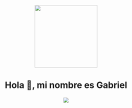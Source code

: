 <div id="header" align="center">
  
<img src="https://media.giphy.com/media/SWoSkN6DxTszqIKEqv/giphy.gif" width="200" />
<h1 align="center">Hola 👋, mi nombre es Gabriel</h1>
<h3 aling="center"></h3>
  
<img src="https://github-readme-stats.vercel.app/api/top-langs/?username=HidoGG&bg_color=000000&text_color=FFFFFF&title_color=159E4A&langs_count=10&card_width=1000&layout=compact)](https://github.com/HidoGG/github-readme-stats" />

</div>
